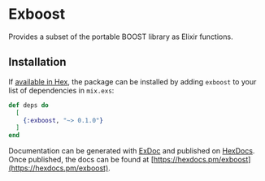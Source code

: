 # Exboost

Provides a subset of the portable BOOST library as Elixir functions.

## Installation

If [available in Hex](https://hex.pm/docs/publish), the package can be installed
by adding `exboost` to your list of dependencies in `mix.exs`:

```elixir
def deps do
  [
    {:exboost, "~> 0.1.0"}
  ]
end
```

Documentation can be generated with [ExDoc](https://github.com/elixir-lang/ex_doc)
and published on [HexDocs](https://hexdocs.pm). Once published, the docs can
be found at [https://hexdocs.pm/exboost](https://hexdocs.pm/exboost).
